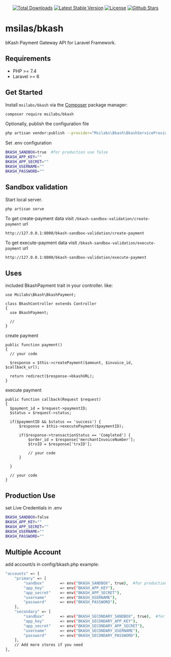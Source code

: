 <p align="center">
  <a href="https://packagist.org/packages/msilabs/bkash"><img src="https://img.shields.io/packagist/dt/msilabs/bkash" alt="Total Downloads"></a>
  <a href="https://packagist.org/packages/msilabs/bkash"><img src="https://img.shields.io/packagist/v/msilabs/bkash" alt="Latest Stable Version"></a>
  <a href="https://packagist.org/packages/msilabs/bkash"><img src="https://img.shields.io/packagist/l/msilabs/bkash" alt="License"></a>
  <a href="https://packagist.org/packages/msilabs/bkash"><img src="https://img.shields.io/github/stars/msilabs/bkash" alt="Github Stars"></a>
</p>

# msilas/bkash

bKash Payment Gateway API for Laravel Framework.

## Requirements

- PHP >= 7.4
- Laravel >= 6

## Get Started

Install `msilabs/bkash` via the [Composer](https://getcomposer.org/) package manager:

```bash
composer require msilabs/bkash
```

Optionally, publish the configuration file

```bash
php artisan vendor:publish --provider="Msilabs\Bkash\BkashServiceProvider"
```

Set .env configuration

```bash
BKASH_SANDBOX=true  #for production use false
BKASH_APP_KEY=""
BKASH_APP_SECRET=""
BKASH_USERNAME=""
BKASH_PASSWORD=""
```

## Sandbox validation
Start local server.

```bash
php artisan serve
```

To get create-payment data visit `/bkash-sandbox-validation/create-payment` url

```
http://127.0.0.1:8000/bkash-sandbox-validation/create-payment
```

To get execute-payment data visit `/bkash-sandbox-validation/execute-payment` url

```
http://127.0.0.1:8000/bkash-sandbox-validation/execute-payment
```

## Uses

included BkashPayment trait in your controller. like:
```
use Msilabs\Bkash\BkashPayment;

class BkashController extends Controller
{
  use BkashPayment;

  //
}
```

create payment

```
public function payment()
{
  // your code 

  $response = $this->createPayment($amount, $invoice_id, $callback_url);

  return redirect($response->bkashURL);
}

```

execute payment

```
public function callback(Request $request)
{
  $payment_id = $request->paymentID;
  $status = $request->status;

  if($paymentID && $status == 'success') {
      $response = $this->executePayment($paymentID);

      if($response->transactionStatus == 'Completed') {
          $order_id = $response['merchantInvoiceNumber'];
          $trxID = $response['trxID'];

          // your code
      }

  }

  // your code
}
```

## Production Use

set Live Credentials in .env

```bash
BKASH_SANDBOX=false
BKASH_APP_KEY=""
BKASH_APP_SECRET=""
BKASH_USERNAME=""
BKASH_PASSWORD=""
```

## Multiple Account

add account/s in config/bkash.php example: 

```bash
"accounts" => [
    "primary" => [
        "sandbox"       => env("BKASH_SANDBOX", true),  #for production use false
        "app_key"       => env("BKASH_APP_KEY"),
        "app_secret"    => env("BKASH_APP_SECRET"),
        "username"      => env("BKASH_USERNAME"),
        "password"      => env("BKASH_PASSWORD"),
    ],
    "secondary" => [
        "sandbox"       => env("BKASH_SECONDARY_SANDBOX", true),  #for production use false
        "app_key"       => env("BKASH_SECONDARY_APP_KEY"),
        "app_secret"    => env("BKASH_SECONDARY_APP_SECRET"),
        "username"      => env("BKASH_SECONDARY_USERNAME"),
        "password"      => env("BKASH_SECONDARY_PASSWORD"),
    ],
    // Add more stores if you need
],
```
